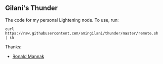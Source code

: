 Gilani's Thunder
-----------------

The code for my personal Lightening node. To use, run:

```
curl https://raw.githubusercontent.com/amingilani/thunder/master/remote.sh | sh
```

Thanks:

+ [Ronald Mannak](https://medium.com/coinmonks/the-lightning-network-how-to-install-and-hopefully-make-money-6e3058e3fa7c)
